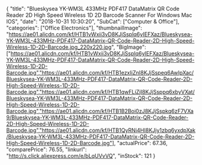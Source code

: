 {
	"title": "Blueskysea YK-WM3L 433MHz PDF417 DataMatrix QR Code Reader 2D High Speed Wireless 1D 2D Barcode Scanner For Windows Mac IOS",
	"date": "2018-10-31 10:30:20",
	"SubCat": ["Computer & Office"],
	"categories": ["Office Electronics"],
	"thumbnailImage": "https://ae01.alicdn.com/kf/HTB1vWxii3vD8KJjSsplq6yIEFXaz/Blueskysea-YK-WM3L-433MHz-PDF417-DataMatrix-QR-Code-Reader-2D-High-Speed-Wireless-1D-2D-Barcode.jpg_220x220.jpg",
	"BigImage": ["https://ae01.alicdn.com/kf/HTB1vWxii3vD8KJjSsplq6yIEFXaz/Blueskysea-YK-WM3L-433MHz-PDF417-DataMatrix-QR-Code-Reader-2D-High-Speed-Wireless-1D-2D-Barcode.jpg","https://ae01.alicdn.com/kf/HTB1ezxIiZnI8KJjSspeq6AwIpXac/Blueskysea-YK-WM3L-433MHz-PDF417-DataMatrix-QR-Code-Reader-2D-High-Speed-Wireless-1D-2D-Barcode.jpg","https://ae01.alicdn.com/kf/HTB1qwFLiZjI8KJjSsppq6xbyVXat/Blueskysea-YK-WM3L-433MHz-PDF417-DataMatrix-QR-Code-Reader-2D-High-Speed-Wireless-1D-2D-Barcode.jpg","https://ae01.alicdn.com/kf/HTB1B2Boi0zJ8KJjSspkq6zF7VXa9/Blueskysea-YK-WM3L-433MHz-PDF417-DataMatrix-QR-Code-Reader-2D-High-Speed-Wireless-1D-2D-Barcode.jpg","https://ae01.alicdn.com/kf/HTB1QyRNi4HI8KJjy1zbq6yxdpXak/Blueskysea-YK-WM3L-433MHz-PDF417-DataMatrix-QR-Code-Reader-2D-High-Speed-Wireless-1D-2D-Barcode.jpg"],
	"actualPrice": 67.36,
	"comparePrice": 76.55,
	"linkurl": "http://s.click.aliexpress.com/e/bLqUVvVQ",
	"inStock": 121
}
